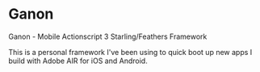 # Ganon
Ganon - Mobile Actionscript 3 Starling/Feathers Framework

This is a personal framework I've been using to quick boot up new apps I build with Adobe AIR for iOS and Android.

